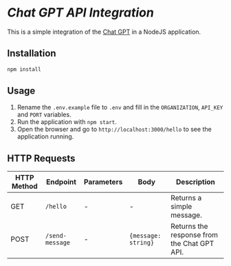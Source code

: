 # _Chat GPT API Integration_

This is a simple integration of the [Chat GPT](https://chatgpt.openai.com/) in a NodeJS application.

## Installation

```bash
npm install
```

## Usage

1. Rename the `.env.example` file to `.env` and fill in the `ORGANIZATION`, `API_KEY` and `PORT` variables.
2. Run the application with `npm start`.
3. Open the browser and go to `http://localhost:3000/hello` to see the application running.

## HTTP Requests

| HTTP Method | Endpoint        | Parameters | Body                | Description                                 |
| ----------- | --------------- | ---------- | ------------------- | ------------------------------------------- |
| GET         | `/hello`        | -          | -                   | Returns a simple message.                   |
| POST        | `/send-message` | -          | `{message: string}` | Returns the response from the Chat GPT API. |
